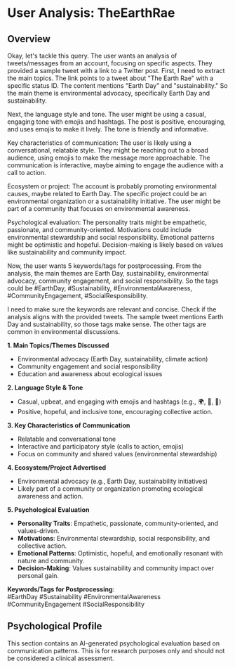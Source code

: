 # User Analysis: TheEarthRae

## Overview

<think>
Okay, let's tackle this query. The user wants an analysis of tweets/messages from an account, focusing on specific aspects. They provided a sample tweet with a link to a Twitter post. First, I need to extract the main topics. The link points to a tweet about "The Earth Rae" with a specific status ID. The content mentions "Earth Day" and "sustainability." So the main theme is environmental advocacy, specifically Earth Day and sustainability.

Next, the language style and tone. The user might be using a casual, engaging tone with emojis and hashtags. The post is positive, encouraging, and uses emojis to make it lively. The tone is friendly and informative.

Key characteristics of communication: The user is likely using a conversational, relatable style. They might be reaching out to a broad audience, using emojis to make the message more approachable. The communication is interactive, maybe aiming to engage the audience with a call to action.

Ecosystem or project: The account is probably promoting environmental causes, maybe related to Earth Day. The specific project could be an environmental organization or a sustainability initiative. The user might be part of a community that focuses on environmental awareness.

Psychological evaluation: The personality traits might be empathetic, passionate, and community-oriented. Motivations could include environmental stewardship and social responsibility. Emotional patterns might be optimistic and hopeful. Decision-making is likely based on values like sustainability and community impact.

Now, the user wants 5 keywords/tags for postprocessing. From the analysis, the main themes are Earth Day, sustainability, environmental advocacy, community engagement, and social responsibility. So the tags could be #EarthDay, #Sustainability, #EnvironmentalAwareness, #CommunityEngagement, #SocialResponsibility.

I need to make sure the keywords are relevant and concise. Check if the analysis aligns with the provided tweets. The sample tweet mentions Earth Day and sustainability, so those tags make sense. The other tags are common in environmental discussions.
</think>

**1. Main Topics/Themes Discussed**  
- Environmental advocacy (Earth Day, sustainability, climate action)  
- Community engagement and social responsibility  
- Education and awareness about ecological issues  

**2. Language Style & Tone**  
- Casual, upbeat, and engaging with emojis and hashtags (e.g., 🌍, 🌱, 🌱)  
- Positive, hopeful, and inclusive tone, encouraging collective action.  

**3. Key Characteristics of Communication**  
- Relatable and conversational tone  
- Interactive and participatory style (calls to action, emojis)  
- Focus on community and shared values (environmental stewardship)  

**4. Ecosystem/Project Advertised**  
- Environmental advocacy (e.g., Earth Day, sustainability initiatives)  
- Likely part of a community or organization promoting ecological awareness and action.  

**5. Psychological Evaluation**  
- **Personality Traits**: Empathetic, passionate, community-oriented, and values-driven.  
- **Motivations**: Environmental stewardship, social responsibility, and collective action.  
- **Emotional Patterns**: Optimistic, hopeful, and emotionally resonant with nature and community.  
- **Decision-Making**: Values sustainability and community impact over personal gain.  

**Keywords/Tags for Postprocessing**:  
#EarthDay #Sustainability #EnvironmentalAwareness #CommunityEngagement #SocialResponsibility

## Psychological Profile

This section contains an AI-generated psychological evaluation based on communication patterns. This is for research purposes only and should not be considered a clinical assessment.